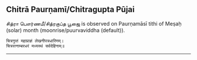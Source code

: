 ## Chitrā Paurṇamī/Chitragupta Pūjai
சித்ரா பௌர்ணமீ/சித்ரகுப்த பூஜை is observed on Paurṇamāsī tithi of Meṣaḥ (solar) month (moonrise/puurvaviddha (default)).



```
चित्रगुप्तं महाप्राज्ञं लेखनीपत्रधारिणम्।
चित्ररत्नाम्बरधरं मध्यस्थं सर्वदेहिनाम्॥
```

---
